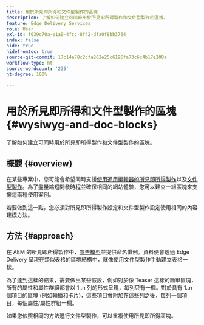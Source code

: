```yaml
---
title: 用於所見即所得和文件型製作的區塊
description: 了解如何建立可同時用於所見即所得製作和文件型製作的區塊。
feature: Edge Delivery Services
role: User
exl-id: f039c70a-e1a0-4fcc-8f42-dfa0f8bb3764
index: false
hide: true
hidefromtoc: true
source-git-commit: 17c14a78c2cfa262e25c6196fa73c6c4b17e200a
workflow-type: ht
source-wordcount: '235'
ht-degree: 100%

---
```


# 用於所見即所得和文件型製作的區塊 {#wysiwyg-and-doc-blocks}

了解如何建立可同時用於所見即所得製作和文件型製作的區塊。

## 概觀 {#overview}

在某些專案中，您可能會希望同時支援[使用通用編輯器的所見即所得製作](/help/edge/wysiwyg-authoring/authoring.md)以及[文件型製作](/help/edge/docs/authoring.md)。為了盡量縮短開發時程並確保相同的網站體驗，您可以建立一組區塊來支援這兩種使用案例。

若要做到這一點，您必須對所見即所得製作設定和文件型製作設定使用相同的內容建模方法。

## 方法 {#approach}

在 AEM 的所見即所得製作中，[宣告模型](/help/edge/wysiwyg-authoring/content-modeling.md)並提供命名慣例。資料便會透過 Edge Delivery 呈現在類似表格的區塊結構中，就像使用文件型製作手動建立表格一樣。

為了達到這樣的結果，需要做出某些假設，例如對於像 Teaser 這樣的簡單區塊，所有的屬性和屬性群組都會以 1..n 列的形式呈現，每列只有一欄。對於具有 1..n 個項目的區塊 (例如輪播和卡片)，這些項目會附加在這些列之後，每列一個項目，每個屬性/屬性群組一欄。

如果您依照相同的方法進行文件型製作，可以重複使用所見即所得區塊。
